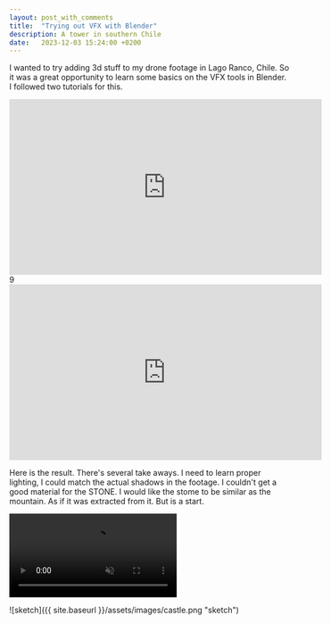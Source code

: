 ```yaml
---
layout: post_with_comments
title:  "Trying out VFX with Blender"
description: A tower in southern Chile
date:   2023-12-03 15:24:00 +0200
---
```


I wanted to try adding 3d stuff to my drone footage in Lago Ranco, Chile. So it was a great opportunity to learn some basics on the  VFX tools in Blender.
I followed two tutorials for this.

<iframe width="560" height="315" src="https://www.youtube.com/embed/Xlb5xIM4AHI" frameborder="0" allow="accelerometer; autoplay; clipboard-write; encrypted-media; gyroscope; picture-in-picture" allowfullscreen></iframe>9

<iframe width="560" height="315" src="https://www.youtube.com/embed/o2uy7SDcQak" frameborder="0" allow="accelerometer; autoplay; clipboard-write; encrypted-media; gyroscope; picture-in-picture" allowfullscreen></iframe>

Here is the result. There's several take aways. I need to learn proper lighting, I could match the actual shadows in the footage. I couldn't get a good material for the STONE. I would like the stome to be similar as the mountain. As if it was extracted from it. But is a start.

<video muted autoplay controls>
    <source src="https://morettigiuseppe-blog-files.s3.eu-west-3.amazonaws.com/tower_in_futangue_vfx_reverse0001-0373.mp4" type="video/mp4">
</video>

![sketch]({{ site.baseurl }}/assets/images/castle.png "sketch")
